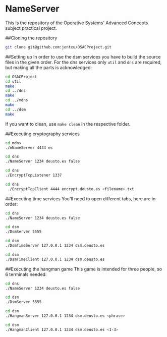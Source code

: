NameServer
============

This is the repository of the Operative Systems' Advanced Concepts subject practical project.

##Cloning the repository
```bash
git clone git@github.com:jontxu/OSACProject.git
```

##Setting up
In order to use the dsm services you have to build the source files in the given order. For the dns services only `util` and `dns` are required, but making all the parts is acknowledged:
```bash
cd OSACProject
cd util
make
cd ../dns
make
cd ../mdns
make
cd ../dsm
make
```

If you want to clean, use `make clean` in the respective folder.

##Executing cryptography services
```bash
cd mdns
./mNameServer 4444 es
```

```bash
cd dns
./NameServer 1234 deusto.es false
```

```bash
cd dns
./EncryptTcpListener 1337
```

```bash
cd dns
 ./EncryptTcpClient 4444 encrypt.deusto.es <filename>.txt
```

##Executing time services
You'll need to open different tabs, here are in order:
```bash
cd dns
./NameServer 1234 deusto.es false
```
```bash
cd dsm
./DsmServer 5555
```
```bash
cd dsm
./DsmTimeServer 127.0.0.1 1234 dsm.deusto.es
```
```bash
cd dsm
./DsmTimeClient 127.0.0.1 1234 dsm.deusto.es
```

##Executing the hangman game
This game is intended for three people, so 6 terminals needed:
```bash
cd dns
./NameServer 1234 deusto.es false
```
```bash
cd dsm
./DsmServer 5555
```
```bash
cd dsm
./HangmanServer 127.0.0.1 1234 dsm.deusto.es <phrase>
```

```bash
cd dsm
./HangmanClient 127.0.0.1 1234 dsm.deusto.es <1-3>
```